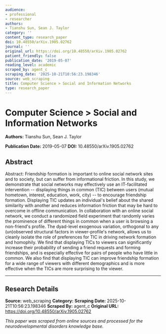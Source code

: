 ```yaml
---
audience:
- professional
- researcher
authors:
- Tianshu Sun, Sean J. Taylor
category: ''
content_type: research_paper
doi: 10.48550/arXiv.1905.02762
journal: ''
original_url: https://doi.org/10.48550/arXiv.1905.02762
patient_friendly: false
publication_date: '2019-05-07'
reading_level: academic
scraped_by: agent_c
scraping_date: '2025-10-21T10:56:23.198346'
source: web_scraping
title: Computer Science > Social and Information Networks
type: research_paper
---
```

# Computer Science > Social and Information Networks

**Authors:** Tianshu Sun, Sean J. Taylor

**Publication Date:** 2019-05-07
**DOI:** 10.48550/arXiv.1905.02762

## Abstract

Abstract:
Friendship formation is important to online social network sites and to society, but can suffer from informational friction. In this study, we demonstrate that social networks may effectively use an IT-facilitated intervention -- displaying things in common (TIC) between users (mutual hometown, interest, education, work, city) -- to encourage friendship formation. Displaying TIC updates an individual's belief about the shared similarity with another and reduces information friction that may be hard to overcome in offline communication. In collaboration with an online social network, we conduct a randomized field experiment that randomly varies the prominence of different things in common when a user is browsing a non-friend's profile. The dyad-level exogenous variation, orthogonal to any (un)observed structural factors in viewer-profile's network, allows us to cleanly isolate the role of preferences for TIC in driving network formation and homophily. We find that displaying TICs to viewers can significantly increase their probability of sending a friend requests and forming friendships, and is especially effective for pairs of people who have little in common. We also find that displaying TIC can improve friendship formation for a wide range of viewers with different demographics and is more effective when the TICs are more surprising to the viewer.

---

## Research Details

**Source:** web_scraping
**Category:** 
**Scraping Date:** 2025-10-21T10:56:23.198346
**Scraped By:** agent_c
**Original URL:** https://doi.org/10.48550/arXiv.1905.02762

*This paper was scraped from online sources and processed for the neurodevelopmental disorders knowledge base.*